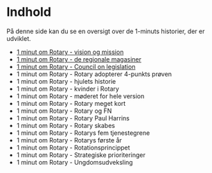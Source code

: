 # Indhold

På denne side kan du se en oversigt over de 1-minuts historier, der er udviklet.

- [1 minut om Rotary - vision og mission](visionmission.md)
- [1 minut om Rotary - de regionale magasiner](magasiner.md)
- [1 minut om Rotary - Council on legislation](col.md)
- 1 minut om Rotary - Rotary adopterer 4-punkts prøven
- 1 minut om Rotary - hjulets historie
- 1 minut om Rotary - kvinder i Rotary
- 1 minut om Rotary - møderet for hele version
- 1 minut om Rotary - Rotary meget kort
- 1 minut om Rotary - Rotary og FN
- 1 minut om Rotary - Rotary Paul Harrins
- 1 minut om Rotary - Rotary skabes
- 1 minut om Rotary - Rotarys fem tjenestegrene
- 1 minut om Rotary - Rotarys første år
- 1 minut om Rotary - Rotationsprincippet
- 1 minut om Rotary - Strategiske prioriteringer
- 1 minut om Rotary - Ungdomsudveksling

